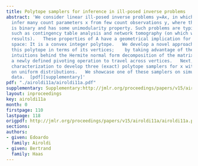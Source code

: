 ```yaml
---
title: Polytope samplers for inference in ill-posed inverse problems
abstract: 'We consider linear ill-posed inverse problems y=Ax, in which we want to
  infer many count parameters x from few count observations y, where the matrix A
  is binary and has some unimodularity property. Such problems are typical in applications
  such as contingency table analysis and network tomography (on which we present testing
  results).   These properties of A have a geometrical implication for the solution
  space: It is a convex integer polytope.   We develop a novel approach to characterize
  this polytope in terms of its vertices;    by taking advantage of the geometrical
  intuitions behind the Hermite normal form decomposition of the matrix A, and of
  a newly defined pivoting operation to travel across vertices.   Next, we use this
  characterization to develop three (exact) polytope samplers for x with emphasis
  on uniform distributions.   We showcase one of these samplers on simulated and real
  data.  [pdf][supplementary]'
pdf: "./airoldi11a/airoldi11a.pdf"
supplementary: Supplementary:http://jmlr.org/proceedings/papers/v15/airoldi11a/airoldi11aSupple.pdf
layout: inproceedings
key: airoldi11a
month: 0
firstpage: 110
lastpage: 118
origpdf: http://jmlr.org/proceedings/papers/v15/airoldi11a/airoldi11a.pdf
sections: 
authors:
- given: Edoardo
  family: Airoldi
- given: Bertrand
  family: Haas
---
```

